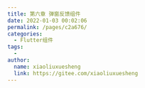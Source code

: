 ```yaml
---
title: 第六章 弹窗反馈组件
date: 2022-01-03 00:02:06
permalink: /pages/c2a676/
categories:
  - Flutter组件
tags:
  - 
author: 
  name: xiaoliuxuesheng
  link: https://gitee.com/xiaoliuxuesheng
---
```

